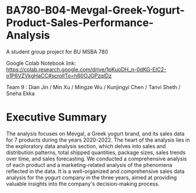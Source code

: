 # BA780-B04-Mevgal-Greek-Yogurt-Product-Sales-Performance-Analysis
A student  group project for BU MSBA 780

Google Colab Notebook link: https://colab.research.google.com/drive/1pKuoDH_n-0dKG-EIC2-o1P6VZVkgHaCC#scrollTo=h60OJGPzqIDz

Team 9 : Dian Jin / Min Xu / Mingze Wu / Kunjingyi Chen / Tanvi Sheth / Sneha Ekka

# Executive Summary

The analysis focuses on Mevgal, a Greek yogurt brand, and its sales data for 7 products during the years 2020-2022. The heart of the analysis lies in the exploratory data analysis section, which delves into sales and distribution patterns, total shipped quantities, package sizes, sales trends over time, and sales forecasting. We conducted a comprehensive analysis of each product and a marketing-related analysis of the phenomena reflected in the data. It is a well-organized and comprehensive sales data analysis for the yogurt company in the three years, aimed at providing valuable insights into the company's decision-making process.
